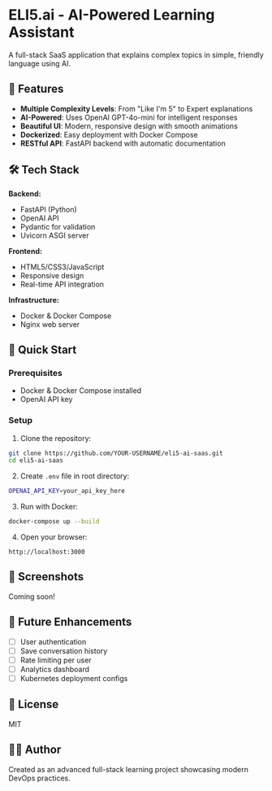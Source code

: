# ELI5.ai - AI-Powered Learning Assistant

A full-stack SaaS application that explains complex topics in simple, friendly language using AI.

## 🚀 Features

- **Multiple Complexity Levels**: From "Like I'm 5" to Expert explanations
- **AI-Powered**: Uses OpenAI GPT-4o-mini for intelligent responses
- **Beautiful UI**: Modern, responsive design with smooth animations
- **Dockerized**: Easy deployment with Docker Compose
- **RESTful API**: FastAPI backend with automatic documentation

## 🛠️ Tech Stack

**Backend:**

- FastAPI (Python)
- OpenAI API
- Pydantic for validation
- Uvicorn ASGI server

**Frontend:**

- HTML5/CSS3/JavaScript
- Responsive design
- Real-time API integration

**Infrastructure:**

- Docker & Docker Compose
- Nginx web server

## 🏃 Quick Start

### Prerequisites

- Docker & Docker Compose installed
- OpenAI API key

### Setup

1. Clone the repository:

```bash
git clone https://github.com/YOUR-USERNAME/eli5-ai-saas.git
cd eli5-ai-saas
```

2. Create `.env` file in root directory:

```bash
OPENAI_API_KEY=your_api_key_here
```

3. Run with Docker:

```bash
docker-compose up --build
```

4. Open your browser:

```
http://localhost:3000
```

## 📸 Screenshots

Coming soon!

## 🎯 Future Enhancements

- [ ] User authentication
- [ ] Save conversation history
- [ ] Rate limiting per user
- [ ] Analytics dashboard
- [ ] Kubernetes deployment configs

## 📝 License

MIT

## 👨‍💻 Author

Created as an advanced full-stack learning project showcasing modern DevOps practices.
